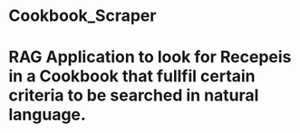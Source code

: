 # Cookbook_Scraper
# RAG Application to look for Recepeis in a Cookbook that fullfil certain criteria to be searched in natural language. 
